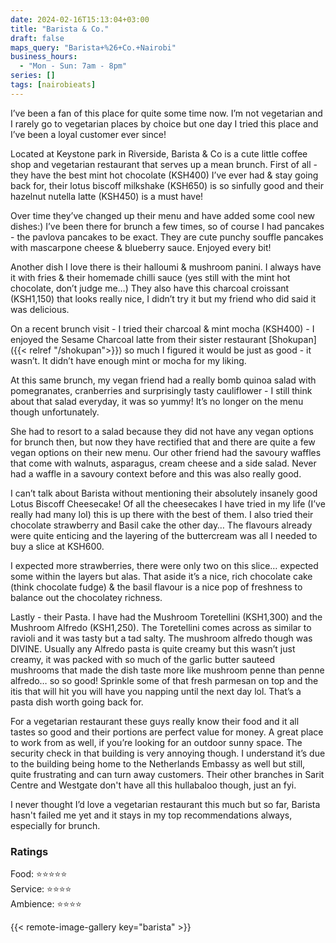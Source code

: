 ```yaml
---
date: 2024-02-16T15:13:04+03:00
title: "Barista & Co."
draft: false
maps_query: "Barista+%26+Co.+Nairobi"
business_hours:
  - "Mon - Sun: 7am - 8pm"
series: []
tags: [nairobieats]
---
```


I’ve been a fan of this place for quite some time now. I’m not vegetarian and I rarely go to vegetarian places by choice but one day I tried this place and I’ve been a loyal customer ever since!

Located at Keystone park in Riverside, Barista & Co is a cute little coffee shop and vegetarian restaurant that serves up a mean brunch. First of all - they have the best mint hot chocolate (KSH400) I’ve ever had & stay going back for, their lotus biscoff milkshake (KSH650) is so sinfully good and their hazelnut nutella latte (KSH450) is a must have!

Over time they’ve changed up their menu and have added some cool new dishes:) I’ve been there for brunch a few times, so of course I had pancakes - the pavlova pancakes to be exact. They are cute punchy souffle pancakes with mascarpone cheese & blueberry sauce. Enjoyed every bit!

Another dish I love there is their halloumi & mushroom panini. I always have it with fries & their homemade chilli sauce (yes still with the mint hot chocolate, don’t judge me…) They also have this charcoal croissant (KSH1,150) that looks really nice, I didn’t try it but my friend who did said it was delicious.

On a recent brunch visit - I tried their charcoal & mint mocha (KSH400) - I enjoyed the Sesame Charcoal latte from their sister restaurant [Shokupan]({{< relref "/shokupan">}}) so much I figured it would be just as good - it wasn’t. It didn’t have enough mint or mocha for my liking.

At this same brunch, my vegan friend had a really bomb quinoa salad with pomegranates, cranberries and surprisingly tasty cauliflower - I still think about that salad everyday, it was so yummy! It’s no longer on the menu though unfortunately.

She had to resort to a salad because they did not have any vegan options for brunch then, but now they have rectified that and there are quite a few vegan options on their new menu. Our other friend had the savoury waffles that come with walnuts, asparagus, cream cheese and a side salad. Never had a waffle in a savoury context before and this was also really good.

I can’t talk about Barista without mentioning their absolutely insanely good Lotus Biscoff Cheesecake! Of all the cheesecakes I have tried in my life (I’ve really had many lol) this is up there with the best of them. I also tried their chocolate strawberry and Basil cake the other day… The flavours already were quite enticing and the layering of the buttercream was all I needed to buy a slice at KSH600.

I expected more strawberries, there were only two on this slice… expected some within the layers but alas. That aside it’s a nice, rich chocolate cake (think chocolate fudge) & the basil flavour is a nice pop of freshness to balance out the chocolatey richness.

Lastly - their Pasta. I have had the Mushroom Toretellini (KSH1,300) and the Mushroom Alfredo (KSH1,250). The Toretellini comes across as similar to ravioli and it was tasty but a tad salty. The mushroom alfredo though was DIVINE. Usually any Alfredo pasta is quite creamy but this wasn’t just creamy, it was packed with so much of the garlic butter sauteed mushrooms that made the dish taste more like mushroom penne than penne alfredo… so so good! Sprinkle some of that fresh parmesan on top and the itis that will hit you will have you napping until the next day lol. That’s a pasta dish worth going back for.

For a vegetarian restaurant these guys really know their food and it all tastes so good and their portions are perfect value for money. A great place to work from as well, if you’re looking for an outdoor sunny space. The security check in that building is very annoying though. I understand it’s due to the building being home to the Netherlands Embassy as well but still, quite frustrating and can turn away customers. Their other branches in Sarit Centre and Westgate don't have all this hullabaloo though, just an fyi.

I never thought I’d love a vegetarian restaurant this much but so far, Barista hasn't failed me yet and it stays in my top recommendations always, especially for brunch.

### Ratings

Food: ⭐️⭐️⭐️⭐️⭐️<br>
Service: ⭐️⭐️⭐️⭐️<br>
Ambience: ⭐️⭐️⭐️⭐️<br>

{{< remote-image-gallery key="barista" >}}
